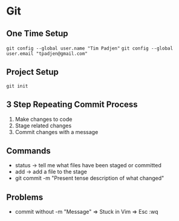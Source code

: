 # Git

## One Time Setup

`git config --global user.name "Tim Padjen"`
`git config --global user.email "tpadjen@gmail.com"`



## Project Setup

`git init`


## 3 Step Repeating Commit Process
1. Make changes to code
2. Stage related changes
3. Commit changes with a message


## Commands

* status -> tell me what files have been staged or committed
* add -> add a file to the stage
* git commit -m "Present tense description of what changed"

## Problems
* commit without -m "Message" => Stuck in Vim => Esc :wq